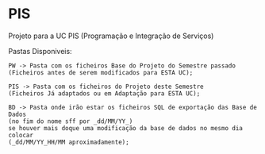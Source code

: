 # PIS

Projeto para a UC PIS (Programação e Integração de Serviços)
  
  Pastas Disponiveis:
  
    PW -> Pasta com os ficheiros Base do Projeto do Semestre passado 
    (Ficheiros antes de serem modificados para ESTA UC);
    
    PIS -> Pasta com os ficheiros do Projeto deste Semestre 
    (Ficheiros Já adaptados ou em Adaptação para ESTA UC);
    
    BD -> Pasta onde irão estar os ficheiros SQL de exportação das Base de Dados 
    (no fim do nome sff por _dd/MM/YY_) 
    se houver mais doque uma modificação da base de dados no mesmo dia colocar 
    (_dd/MM/YY_HH/MM aproximadamente);
    